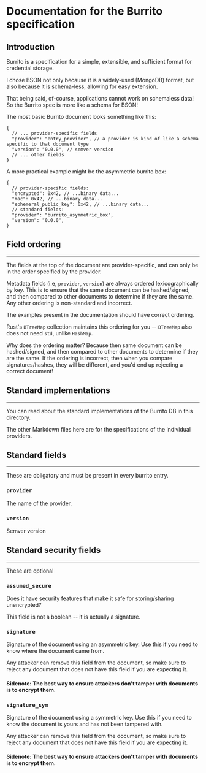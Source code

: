 # Documentation for the Burrito specification

## Introduction

Burrito is a specification for a simple, extensible, and sufficient format for credential storage.

I chose BSON not only because it is a widely-used (MongoDB) format, but also because it is schema-less, allowing for
easy extension.

That being said, of-course, applications cannot work on schemaless data! So the Burrito spec is more like a schema
for BSON!

The most basic Burrito document looks something like this:

```json5
{
  // ... provider-specific fields
  "provider": "entry_provider", // a provider is kind of like a schema specific to that document type
  "version": "0.0.0", // semver version
  // ... other fields
}
```

A more practical example might be the asymmetric burrito box:

```json5
{
  // provider-specific fields:
  "encrypted": 0x42, // ...binary data...
  "mac": 0x42, // ...binary data...
  "ephemeral_public_key": 0x42, // ...binary data...
  // standard fields:
  "provider": "burrito_asymmetric_box",
  "version": "0.0.0",
}
```

## Field ordering
<hr />

The fields at the top of the document are provider-specific, and can only be in the order specified by the provider.

Metadata fields (i.e, `provider`, `version`) are always ordered lexicographically by key. This is to ensure that the same document can be hashed/signed, and then
compared to other documents to determine if they are the same. Any other ordering is non-standard and incorrect.

The examples present in the documentation should have correct ordering.

Rust's `BTreeMap` collection maintains this ordering for you -- `BTreeMap` also does not need `std`, unlike `HashMap`.

Why does the ordering matter? Because then same document can be hashed/signed, and then compared to other documents to 
determine if they are the same. If the ordering is incorrect, then when you compare signatures/hashes, they will be
different, and you'd end up rejecting a correct document!

## Standard implementations
<hr />

You can read about the standard implementations of the Burrito DB in this directory.

The other Markdown files here are for the specifications of the individual providers.

## Standard fields
<hr /> 

These are obligatory and must be present in every burrito entry.

### `provider`
The name of the provider.

### `version`
Semver version

## Standard security fields
<hr />

These are optional

### `assumed_secure`
Does it have security features that make it safe for storing/sharing unencrypted?

This field is not a boolean -- it is actually a signature.

### `signature`
Signature of the document using an asymmetric key. Use this if you need to know where the document came from.

Any attacker can remove this field from the document, so make sure to reject any document that does not have this field if you are expecting it.

#### Sidenote: The best way to ensure attackers don't tamper with documents is to encrypt them.

### `signature_sym`
Signature of the document using a symmetric key. Use this if you need to know the document is yours and has not been tampered with.

Any attacker can remove this field from the document, so make sure to reject any document that does not have this field if you are expecting it.

#### Sidenote: The best way to ensure attackers don't tamper with documents is to encrypt them.